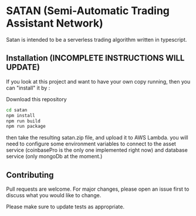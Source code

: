 # SATAN (Semi-Automatic Trading Assistant Network)

Satan is intended to be a serverless trading algorithm written in typescript.

## Installation (INCOMPLETE INSTRUCTIONS WILL UPDATE)
If you look at this project and want to have your own copy running, then you can "install" it by :

Download this repository

```bash
cd satan
npm install
npm run build
npm run package
```

then take the resulting satan.zip file, and upload it to AWS Lambda.
you will need to configure some environment variables to connect to the asset service (coinbasePro is the only one implemented right now) and database service (only mongoDb at the moment.)

## Contributing
Pull requests are welcome. For major changes, please open an issue first to discuss what you would like to change.

Please make sure to update tests as appropriate.

